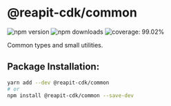 # @reapit-cdk/common


![npm version](https://img.shields.io/npm/v/@reapit-cdk/common)
![npm downloads](https://img.shields.io/npm/dm/@reapit-cdk/common)
![coverage: 99.02%](https://img.shields.io/badge/coverage-99.02%-green)

Common types and small utilities.

## Package Installation:

```sh
yarn add --dev @reapit-cdk/common
# or
npm install @reapit-cdk/common --save-dev
```